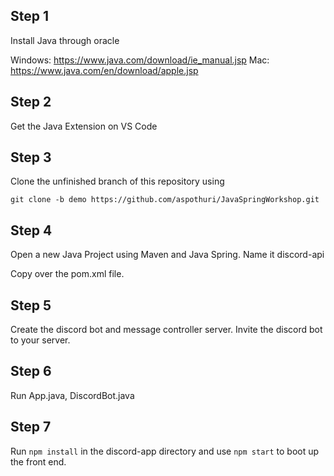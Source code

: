## Step 1

Install Java through oracle

Windows: https://www.java.com/download/ie_manual.jsp
Mac: https://www.java.com/en/download/apple.jsp

## Step 2

Get the Java Extension on VS Code

## Step 3

Clone the unfinished branch of this repository using 

```git clone -b demo https://github.com/aspothuri/JavaSpringWorkshop.git```

## Step 4

Open a new Java Project using Maven and Java Spring. Name it discord-api

Copy over the pom.xml file. 

## Step 5

Create the discord bot and message controller server. Invite the discord bot to your server.

## Step 6

Run App.java, DiscordBot.java

## Step 7

Run ```npm install``` in the discord-app directory and use ```npm start``` to boot up the front end.
